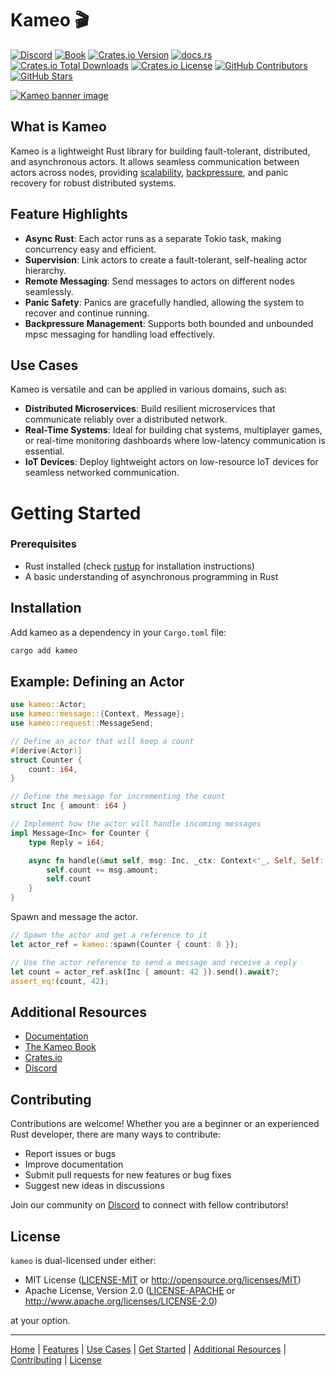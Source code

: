 # Kameo 🎬

[![Discord](https://img.shields.io/badge/Discord-5868e4?logo=discord&logoColor=white)](https://discord.gg/GMX4DV9fbk)
[![Book](https://img.shields.io/badge/Book-0B0d0e?logo=mdbook)](https://docs.page/tqwewe/kameo)
[![Crates.io Version](https://img.shields.io/crates/v/kameo)](https://crates.io/crates/kameo)
[![docs.rs](https://img.shields.io/docsrs/kameo)](https://docs.rs/kameo)
[![Crates.io Total Downloads](https://img.shields.io/crates/d/kameo)](https://crates.io/crates/kameo)
[![Crates.io License](https://img.shields.io/crates/l/kameo)](https://crates.io/crates/kameo)
[![GitHub Contributors](https://img.shields.io/github/contributors-anon/tqwewe/kameo)](https://github.com/tqwewe/kameo/graphs/contributors)
[![GitHub Stars](https://img.shields.io/github/stars/tqwewe/kameo)](https://github.com/tqwewe/kameo/stargazers)

[![Kameo banner image](https://github.com/tqwewe/kameo/blob/main/banner.png?raw=true)](https://github.com/tqwewe/kameo)

## What is Kameo

Kameo is a lightweight Rust library for building fault-tolerant, distributed, and asynchronous actors. It allows seamless communication between actors across nodes, providing [scalability](#use-cases), [backpressure](#feature-highlights), and panic recovery for robust distributed systems.

## Feature Highlights

- **Async Rust**: Each actor runs as a separate Tokio task, making concurrency easy and efficient.
- **Supervision**: Link actors to create a fault-tolerant, self-healing actor hierarchy.
- **Remote Messaging**: Send messages to actors on different nodes seamlessly.
- **Panic Safety**: Panics are gracefully handled, allowing the system to recover and continue running.
- **Backpressure Management**: Supports both bounded and unbounded mpsc messaging for handling load effectively.

## Use Cases

Kameo is versatile and can be applied in various domains, such as:

- **Distributed Microservices**: Build resilient microservices that communicate reliably over a distributed network.
- **Real-Time Systems**: Ideal for building chat systems, multiplayer games, or real-time monitoring dashboards where low-latency communication is essential.
- **IoT Devices**: Deploy lightweight actors on low-resource IoT devices for seamless networked communication.

# Getting Started

### Prerequisites

- Rust installed (check [rustup](https://rustup.rs) for installation instructions)
- A basic understanding of asynchronous programming in Rust

## Installation

Add kameo as a dependency in your `Cargo.toml` file:

```bash
cargo add kameo
```

## Example: Defining an Actor

```rust
use kameo::Actor;
use kameo::message::{Context, Message};
use kameo::request::MessageSend;

// Define an actor that will keep a count
#[derive(Actor)]
struct Counter {
    count: i64,
}

// Define the message for incrementing the count
struct Inc { amount: i64 }

// Implement how the actor will handle incoming messages
impl Message<Inc> for Counter {
    type Reply = i64;

    async fn handle(&mut self, msg: Inc, _ctx: Context<'_, Self, Self::Reply>) -> Self::Reply {
        self.count += msg.amount;
        self.count
    }
}
```

Spawn and message the actor.

```rust
// Spawn the actor and get a reference to it
let actor_ref = kameo::spawn(Counter { count: 0 });

// Use the actor reference to send a message and receive a reply
let count = actor_ref.ask(Inc { amount: 42 }).send().await?;
assert_eq!(count, 42);
```

## Additional Resources

- [Documentation](https://docs.rs/kameo)
- [The Kameo Book](https://docs.page/tqwewe/kameo)
- [Crates.io](https://crates.io/crates/kameo)
- [Discord](https://discord.gg/GMX4DV9fbk)

## Contributing

Contributions are welcome! Whether you are a beginner or an experienced Rust developer, there are many ways to contribute:

- Report issues or bugs
- Improve documentation
- Submit pull requests for new features or bug fixes
- Suggest new ideas in discussions

Join our community on [Discord](https://discord.gg/GMX4DV9fbk) to connect with fellow contributors!

## License

`kameo` is dual-licensed under either:

- MIT License ([LICENSE-MIT](LICENSE-MIT) or <http://opensource.org/licenses/MIT>)
- Apache License, Version 2.0 ([LICENSE-APACHE](LICENSE-APACHE) or <http://www.apache.org/licenses/LICENSE-2.0>)

at your option.

---

[Home](#kameo-) | [Features](#feature-highlights) | [Use Cases](#use-cases) | [Get Started](#getting-started) | [Additional Resources](#additional-resources) | [Contributing](#contributing) | [License](#license)
